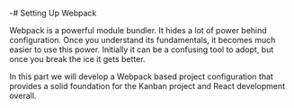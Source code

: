 -# Setting Up Webpack

Webpack is a powerful module bundler. It hides a lot of power behind configuration. Once you understand its fundamentals, it becomes much easier to use this power. Initially it can be a confusing tool to adopt, but once you break the ice it gets better.

In this part we will develop a Webpack based project configuration that provides a solid foundation for the Kanban project and React development overall.
